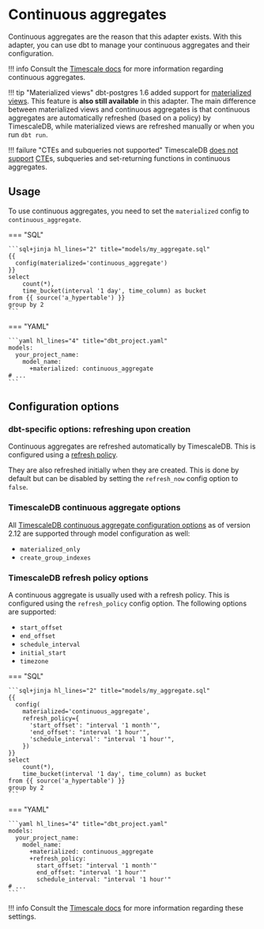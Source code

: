 # Continuous aggregates

Continuous aggregates are the reason that this adapter exists. With this adapter, you can use dbt to manage your continuous aggregates and their configuration.

!!! info
    Consult the [Timescale docs](https://docs.timescale.com/use-timescale/latest/hypertables/about-hypertables/) for more information regarding continuous aggregates.

!!! tip "Materialized views"
    dbt-postgres 1.6 added support for [materialized views](https://docs.getdbt.com/docs/build/materializations#materialized-view). This feature is **also still available** in this adapter. The main difference between materialized views and continuous aggregates is that continuous aggregates are automatically refreshed (based on a policy) by TimescaleDB, while materialized views are refreshed manually or when you run `dbt run`.

!!! failure "CTEs and subqueries not supported"
    TimescaleDB [does not support](https://github.com/timescale/timescaledb/issues/1931) [CTE](https://docs.getdbt.com/terms/cte)s, subqueries and set-returning functions in continuous aggregates.

## Usage

To use continuous aggregates, you need to set the `materialized` config to `continuous_aggregate`.

=== "SQL"

    ```sql+jinja hl_lines="2" title="models/my_aggregate.sql"
    {{
      config(materialized='continuous_aggregate')
    }}
    select
        count(*),
        time_bucket(interval '1 day', time_column) as bucket
    from {{ source('a_hypertable') }}
    group by 2
    ```

=== "YAML"

    ```yaml hl_lines="4" title="dbt_project.yaml"
    models:
      your_project_name:
        model_name:
          +materialized: continuous_aggregate
    # ...
    ```

## Configuration options

### dbt-specific options: refreshing upon creation

Continuous aggregates are refreshed automatically by TimescaleDB. This is configured using a [refresh policy](#timescaledb-refresh-policy-options).

They are also refreshed initially when they are created. This is done by default but can be disabled by setting the `refresh_now` config option to `false`.

### TimescaleDB continuous aggregate options

All [TimescaleDB continuous aggregate configuration options](https://docs.timescale.com/api/latest/continuous-aggregates/create_materialized_view/#parameters) as of version 2.12 are supported through model configuration as well:

* `materialized_only`
* `create_group_indexes`

### TimescaleDB refresh policy options

A continuous aggregate is usually used with a refresh policy. This is configured using the `refresh_policy` config option. The following options are supported:

* `start_offset`
* `end_offset`
* `schedule_interval`
* `initial_start`
* `timezone`

=== "SQL"

    ```sql+jinja hl_lines="2" title="models/my_aggregate.sql"
    {{
      config(
        materialized='continuous_aggregate',
        refresh_policy={
          'start_offset': "interval '1 month'",
          'end_offset': "interval '1 hour'",
          'schedule_interval': "interval '1 hour'",
        })
    }}
    select
        count(*),
        time_bucket(interval '1 day', time_column) as bucket
    from {{ source('a_hypertable') }}
    group by 2
    ```

=== "YAML"

    ```yaml hl_lines="4" title="dbt_project.yaml"
    models:
      your_project_name:
        model_name:
          +materialized: continuous_aggregate
          +refresh_policy:
            start_offset: "interval '1 month'"
            end_offset: "interval '1 hour'"
            schedule_interval: "interval '1 hour'"
    # ...
    ```

!!! info
    Consult the [Timescale docs](https://docs.timescale.com/api/latest/continuous-aggregates/add_continuous_aggregate_policy/) for more information regarding these settings.
